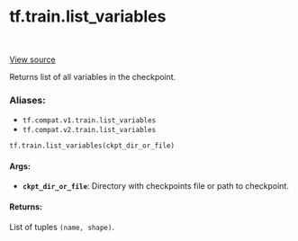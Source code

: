 <div itemscope itemtype="http://developers.google.com/ReferenceObject">
<meta itemprop="name" content="tf.train.list_variables" />
<meta itemprop="path" content="Stable" />
</div>

# tf.train.list_variables

<!-- Insert buttons -->

<table class="tfo-notebook-buttons tfo-api" align="left">
</table>

<a target="_blank" href="/code/stable/tensorflow/python/training/checkpoint_utils.py">View source</a>



<!-- Start diff -->
Returns list of all variables in the checkpoint.

### Aliases:

* `tf.compat.v1.train.list_variables`
* `tf.compat.v2.train.list_variables`


``` python
tf.train.list_variables(ckpt_dir_or_file)
```



<!-- Placeholder for "Used in" -->


#### Args:


* <b>`ckpt_dir_or_file`</b>: Directory with checkpoints file or path to checkpoint.


#### Returns:

List of tuples `(name, shape)`.
